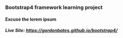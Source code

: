 ### Bootstrap4 framework learning project
#### Excuse the lorem ipsum
##### Live Site: https://gordonbates.github.io/bootstrap4/
